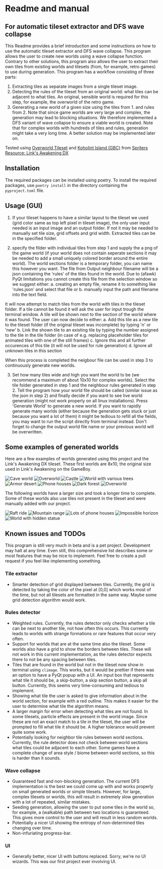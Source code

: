 # Readme and manual
## For automatic tileset extractor and DFS wave collapse
This Readme provides a brief introduction and some instructions on how to use the automatic tileset extractor and DFS wave collapse. This program allows the user to create new worlds using a wave collapse function. Contrary to other solutions, this program also allows the user to extract their own tiles from existing worlds and tilesets (from, for example, retro games) to use during generation. This program has a workflow consisting of three parts:
1. Extracting tiles as separate images from a single tileset image.
2. Detecting the rules of the tileset from an original world: what tiles can be adjacent to what tiles. An original, sensible world is required for this step, for example, the overworld of the retro game.
3. Generating a new world of a given size using the tiles from 1. and rules from 2. Note that since game worlds are very large and complex, the generation may lead to blocking situations. We therefore implemented a DFS variant of wave collapse to ensure a viable world is created. Note that for complex worlds with hundreds of tiles and rules, generation might take a very long time. A better solution may be implemented later on.

Tested using [Overworld Tileset](https://www.spriters-resource.com/game_boy_gbc/thelegendofzeldalinksawakeningdx/sheet/9445/) and [Koholint Island (GBC)](https://www.spriters-resource.com/game_boy_gbc/thelegendofzeldalinksawakeningdx/sheet/9444/) from [Spriters Resource: Link's Awakening DX](https://www.spriters-resource.com/game_boy_gbc/thelegendofzeldalinksawakeningdx/)

## Installation
The required packages can be installed using poetry. To install the required packages, use `poetry install` in the directory containing the `pyproject.toml` file.

## Usage (GUI)
1. If your tileset happens to have a similar layout to the tileset we used (grid color same as top left pixel in tileset image), the only user input needed is an input image and an output folder. If not it may be needed to manually set tile size, grid offsets and grid width. Extracted tiles can be in the specified folder.

2. specify the filder with individual tiles from step 1 and supply the a png of the game world (if your world does not contain seperate sections it may be needed to add a small uniquely colored border around the entire world). The world sections folder is a temporary folder, you can name this however you want. The file from Output neighbour filename will be a json containing the 'rules' of the tiles found in the world. Due to (afawk) PyQt limitations you cannot create this file from the selection window so we suggest either: a. creating an empty file, rename it to something like 'rules.json' and select that file or b. manually input the path and filename into the text field.

It will now attempt to match tiles from the world with tiles in the tileset folder. If a tile cannot be found it will ask the user for input trough the terminal window. A tile will be shown next to the section of the world where it was found. The user can now decide to either:
a. Add this tile as a new tile to the tileset folder (if the original tileset was incomplete) by typing 'n' or 'new' 
b. Link the shown tile to an existing tile by typing the number assigned to the tile in the tile folder (in case of e.g. replacing placeholder tiles for animated tiles with one of the still frames)
c. Ignore this and all further occurences of this tile (it will not be used for rule generation)
d. Ignore all unknown tiles in this section 

When this process is completed the neigbour file can be used in step 3 to continuously generate new worlds.

3. Set how many tiles wide and high you want the world to be (we recommend a maximum of about 10x10 for complex worlds). Select the tile folder generated in step 1 and the neighbour rules generated in step 2. Tell the program how your world file should be called (similar issue as the json in step 2) and finally decide if you want to see live world generation (might not work properly on all linux installations). Press 'Generate World' to generate a new world. If you want to rapidly generate many worlds (either because the generation gets stuck or just because you want a lot of them) it might be tedious to refill all the fields, you may want to run the script directly from terminal instead. Don't forget to change the output world file name or your previous world will be overwritten. 


## Some examples of generated worlds
Here are a few examples of worlds generated using this project and the Link's Awakening DX tileset. These first worlds are 8x10, the original size used in Link's Awakening on the GameBoy.

![Cave world](cool_generated_worlds/first_complete_world.png)
![Overworld](cool_generated_worlds/first_DFS_world.png)
![Castle](cool_generated_worlds/castle_world.png)
![World with various trees](cool_generated_worlds/first_world_with_better_backtracking.png)
![Armor desert](cool_generated_worlds/world_armor.png)
![Phone houses](cool_generated_worlds/world_phones.png)
![Dark forest](cool_generated_worlds/trees.png)
![Overworld](cool_generated_worlds/world.png)

The following worlds have a larger size and took a longer time to complete. Some of these worlds also use tiles not present in the tileset and were manually added with our project.

![Raft ride](cool_generated_worlds/raft_ride.png)
![Mountain range](cool_generated_worlds/mountain_range.png)
![Lots of phone houses](cool_generated_worlds/large_world_phones.png)
![Impossible horizon](cool_generated_worlds/impossible_horizon.png)
![World with hidden statue](cool_generated_worlds/world_statue.png)

## Known issues and TODOs
This program is still very much in beta and is a pet project. Development may halt at any time. Even still, this comprehensive list describes some or most features that may be nice to implement. Feel free to create a pull request if you feel like implementing something.

### Tile extractor
- Smarter detection of grid displayed between tiles. Currently, the grid is detected by taking the color of the pixel at [0,0] which works most of the time, but not all tilesets are formatted in the same way. Maybe some grid detection algorithm would work.

### Rules detector
- Weighted rules. Currently, the rules detector only checks whether a tile can be next to another tile, not how often this occurs. This currently leads to worlds with strange formations or rare features that occur very often.
- Support for worlds that are at the same time also the tileset. Some worlds also have a grid to show the borders between tiles. These will not work in this current implementation, as the rules detector expects there to not be any spacing between tiles.
- Tiles that are found in the world but not in the tileset now show in terminal using `climage`. This works, but it would be prettier if there was an option to have a PyQt popup with a UI. An input box that represents what tile it should be, a skip-button, a skip section button, a skip all button. Currently, this seems very time-consuming and tedious to implement.
- Showing what tile the user is asked to give information about in the world section, for example with a red outline. This makes it easier for the user to determine what tile the algorithm means.
- A larger margin for error when detecting what tiles are not found. In some tilesets, particle effects are present in the world image. Since these are not an exact match to a tile in the tileset, the user will be prompted to fill what tile it should be. A higher tolerance would prevent quite some work.
- Potentially looking for neighbor tile rules between world sections. Currently, the rule detector does not check between world sections what tiles could be adjacent to each other. Some games have a complete change of area style / biome between world sections, so this is harder than it sounds.

### Wave collapse
- Guaranteed fast and non-blocking generation. The current DFS implementation is the best we could come up with and works properly on small generated worlds or simple tilesets. However, for large, complex tilesets or worlds, this will result in extremely slow generation with a lot of repeated, similar mistakes.
- Seeding generation, allowing the user to put some tiles in the world so, for example, a (walkable) path between two locations is guaranteed. This gives more control to the user and will result in less random worlds.
- Potentially a nicer UI showing the entropy of non-determined tiles changing over time.
- Non-infuriating progress-bar.

### UI
- Generally better, nicer UI with buttons replaced. Sorry, we're no UI wizards. This was our first project ever involving UI.